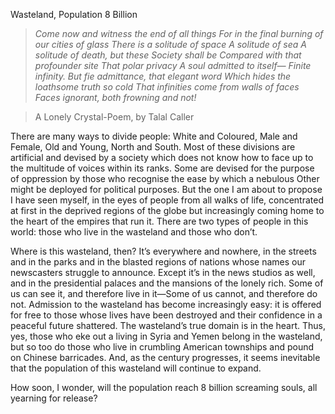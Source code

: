 Wasteland, Population 8 Billion

> *Come now and witness the end of all things*
> *For in the final burning of our cities of glass*
> *There is a solitude of space*
> *A solitude of sea*
> *A solitude of death, but these*
> *Society shall be*
> *Compared with that profounder site*
> *That polar privacy*
> *A soul admitted to itself—*
> *Finite infinity.*
> *But fie admittance, that elegant word*
> *Which hides the loathsome truth so cold*
> *That infinities come from walls of faces*
> *Faces ignorant, both frowning and not!*

> A Lonely Crystal-Poem, by Talal Caller

There are many ways to divide people: White and Coloured, Male and Female, Old and Young, North and South. Most of these divisions are artificial and devised by a society which does not know how to face up to the multitude of voices within its ranks. Some are devised for the purpose of oppression by those who recognise the ease by which a nebulous Other might be deployed for political purposes. But the one I am about to propose I have seen myself, in the eyes of people from all walks of life, concentrated at first in the deprived regions of the globe but increasingly coming home to the heart of the empires that run it. There are two types of people in this world: those who live in the wasteland and those who don’t.

Where is this wasteland, then? It’s everywhere and nowhere, in the streets and in the parks and in the blasted regions of nations whose names our newscasters struggle to announce. Except it’s in the news studios as well, and in the presidential palaces and the mansions of the lonely rich. Some of us can see it, and therefore live in it—Some of us cannot, and therefore do not. Admission to the wasteland has become increasingly easy: it is offered for free to those whose lives have been destroyed and their confidence in a peaceful future shattered. The wasteland’s true domain is in the heart. Thus, yes, those who eke out a living in Syria and Yemen belong in the wasteland, but so too do those who live in crumbling American townships and pound on Chinese barricades. And, as the century progresses, it seems inevitable that the population of this wasteland will continue to expand.

How soon, I wonder, will the population reach 8 billion screaming souls, all yearning for release?
